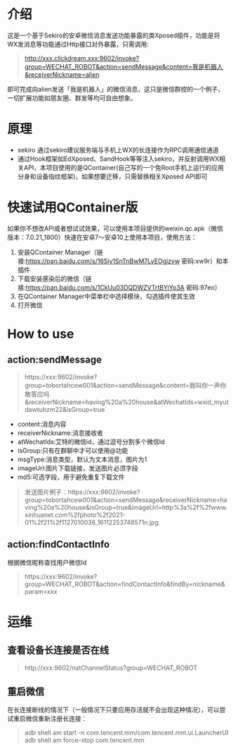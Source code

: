 # 介绍
这是一个基于Sekiro的安卓微信消息发送功能暴露的类Xposed插件，功能是将WX发消息等功能通过Http接口对外暴露，只需调用:

> http://xxx.clickdream.xxx:9602/invoke?group=WECHAT_ROBOT&action=sendMessage&content=我是机器人&receiverNickname=alien

即可完成向alien发送「我是机器人」的微信消息，这只是微信群控的一个例子，一切扩展功能如朋友圈、群发等均可自由想象。

# 原理
- sekiro 通过sekiro建议服务端与手机上WX的长连接作为RPC调用通信通道
- 通过Hook框架如EdXposed、SandHook等等注入sekiro，并反射调用WX相关API，本项目使用的是QContainer(自己写的一个免Root手机上运行的应用分身和设备指纹框架)，如果想要迁移，只需替换相关Xposed API即可

# 快速试用QContainer版
如果你不想改API或者想试试效果，可以使用本项目提供的weixin.qc.apk（微信版本：7.0.21_1800）快速在安卓7～安卓10上使用本项目，使用方法：
1. 安装QContainer Manager（链接:https://pan.baidu.com/s/16Siy1SnTnBwM7LyEOgjzvw  密码:xw9r）和本插件
2. 下载安装感染后的微信（链接:https://pan.baidu.com/s/1CkUu03DQDWZVTrtBYiYo3A  密码:97eo）
3. 在QContainer Manager中菜单栏中选择模块，勾选插件使其生效
4. 打开微信

# How to use

## action:sendMessage

> https://xxx:9602/invoke?group=tobortahcew001&action=sendMessage&content=我叫你一声你敢答应吗&receiverNickname=having%20a%20house&atWechatIds=wxid_myutdawtuhzm22&isGroup=true

- content:消息内容
- receiverNickname:消息接收者
- atWechatIds:艾特的微信id，通过逗号分割多个微信Id
- isGroup:只有在群聊中才可以使用@功能
- msgType:消息类型，默认为文本消息，图片为1
- imageUrl:图片下载链接，发送图片必须字段
- md5:可选字段，用于避免重复下载文件

> 发送图片例子：https://xxx:9602/invoke?group=tobortahcew001&action=sendMessage&receiverNickname=having%20a%20house&isGroup=true&imageUrl=http%3a%2f%2fwww.xinhuanet.com%2fphoto%2f2021-01%2f21%2f1127010036_16112253748571n.jpg

## action:findContactInfo

根据微信昵称查找用户微信Id

> https://xxx:9602/invoke?group=WECHAT_ROBOT&action=findContactInfo&findBy=nickname&param=xxx

# 运维
## 查看设备长连接是否在线
> http://xxx:9602/natChannelStatus?group=WECHAT_ROBOT

## 重启微信
在长连接断线的情况下（一般情况下只要应用存活就不会出现这种情况），可以尝试重启微信重新注册长连接：
> adb shell am start -n com.tencent.mm/com.tencent.mm.ui.LauncherUI
> adb shell am force-stop com.tencent.mm
